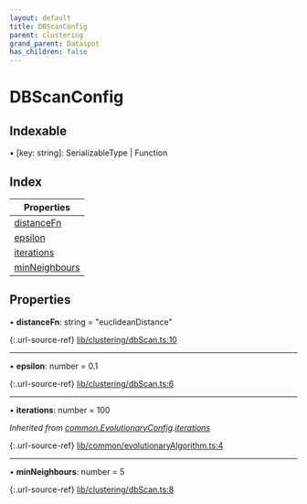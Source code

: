 ```yaml
---
layout: default
title: DBScanConfig
parent: clustering
grand_parent: Dataspot
has_children: false
---
```


# DBScanConfig

## Indexable

▪ [key: string]: SerializableType \| Function

## Index

| Properties |
|-----------|
| [distanceFn](#distancefn) |
| [epsilon](#epsilon) |
| [iterations](#iterations) |
| [minNeighbours](#minneighbours) |

## Properties

•  **distanceFn**: string = "euclideanDistance"

{:.url-source-ref}
[lib/clustering/dbScan.ts:10](https://github.com/ascentcore/dataspot/blob/aac35bc/lib/clustering/dbScan.ts#L10)

___

•  **epsilon**: number = 0.1

{:.url-source-ref}
[lib/clustering/dbScan.ts:6](https://github.com/ascentcore/dataspot/blob/aac35bc/lib/clustering/dbScan.ts#L6)

___

•  **iterations**: number = 100

*Inherited from [common.EvolutionaryConfig](../common_evolutionaryconfig).[iterations](../common_evolutionaryconfig#iterations)*

{:.url-source-ref}
[lib/common/evolutionaryAlgorithm.ts:4](https://github.com/ascentcore/dataspot/blob/aac35bc/lib/common/evolutionaryAlgorithm.ts#L4)

___

•  **minNeighbours**: number = 5

{:.url-source-ref}
[lib/clustering/dbScan.ts:8](https://github.com/ascentcore/dataspot/blob/aac35bc/lib/clustering/dbScan.ts#L8)
